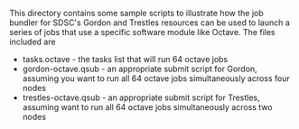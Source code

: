 This directory contains some sample scripts to illustrate how the job bundler
for SDSC's Gordon and Trestles resources can be used to launch a series of
jobs that use a specific software module like Octave.  The files included are

* tasks.octave - the tasks list that will run 64 octave jobs
* gordon-octave.qsub - an appropriate submit script for Gordon, assuming you
    want to run all 64 octave jobs simultaneously across four nodes
* trestles-octave.qsub - an appropriate submit script for Trestles, assuming
    want to run all 64 octave jobs simultaneously across two nodes
